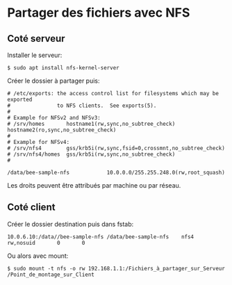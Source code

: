 # Partager des fichiers avec NFS

## Coté serveur

Installer le serveur:

	$ sudo apt install nfs-kernel-server

Créer le dossier à partager puis:

	# /etc/exports: the access control list for filesystems which may be exported
	#               to NFS clients.  See exports(5).
	#
	# Example for NFSv2 and NFSv3:
	# /srv/homes       hostname1(rw,sync,no_subtree_check) hostname2(ro,sync,no_subtree_check)
	#
	# Example for NFSv4:
	# /srv/nfs4        gss/krb5i(rw,sync,fsid=0,crossmnt,no_subtree_check)
	# /srv/nfs4/homes  gss/krb5i(rw,sync,no_subtree_check)
	#

	/data/bee-sample-nfs            10.0.0.0/255.255.248.0(rw,root_squash)

Les droits peuvent être attribués par machine ou par réseau.

## Coté client

Créer le dossier destination puis dans fstab:

	10.0.6.10:/data//bee-sample-nfs /data/bee-sample-nfs    nfs4    rw,nosuid       0       0

Ou alors avec mount:

	$ sudo mount -t nfs -o rw 192.168.1.1:/Fichiers_à_partager_sur_Serveur /Point_de_montage_sur_Client


